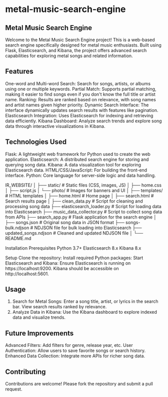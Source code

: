 # metal-music-search-engine

## Metal Music Search Engine
Welcome to the Metal Music Search Engine project! This is a web-based search engine specifically designed for metal music enthusiasts. Built using Flask, Elasticsearch, and Kibana, the project offers advanced search capabilities for exploring metal songs and related information.

## Features
One-word and Multi-word Search: Search for songs, artists, or albums using one or multiple keywords.
Partial Match: Supports partial matching, making it easier to find songs even if you don't know the full title or artist name.
Ranking: Results are ranked based on relevance, with song names and artist names given higher priority.
Dynamic Search Interface: The interface dynamically updates search results with features like pagination.
Elasticsearch Integration: Uses Elasticsearch for indexing and retrieving data efficiently.
Kibana Dashboard: Analyze search trends and explore song data through interactive visualizations in Kibana.
## Technologies Used
Flask: A lightweight web framework for Python used to create the web application.
Elasticsearch: A distributed search engine for storing and querying song data.
Kibana: A data visualization tool for exploring Elasticsearch data.
HTML/CSS/JavaScript: For building the front-end interface.
Python: Core language for server-side logic and data handling.


IR_WEBSITE/
│
├── static/                 # Static files (CSS, images, JS)
│   ├── home.css
│   ├── script.js
│   └── photo/              # Images for banners and UI
│
├── templates/              # HTML templates
│   ├── home.html           # Home page
│   ├── search.html         # Search results page
│
├── clean_data.py           # Script for cleaning and processing song data
├── elasticsearch_loader.py # Script for loading data into Elasticsearch
├── music_data_collector.py # Script to collect song data from APIs
├── search_app.py           # Flask application for the search engine
│
├── songs.json              # Original song data in JSON format
├── songs-bulk.ndjson       # NDJSON file for bulk loading into Elasticsearch
├── updated_songs.ndjson    # Cleaned and updated NDJSON file
│
└── README.md     

Installation
Prerequisites
Python 3.7+
Elasticsearch 8.x
Kibana 8.x

Setup
Clone the repository:
Install required Python packages:
Start Elasticsearch and Kibana:
Ensure Elasticsearch is running on https://localhost:9200.
Kibana should be accessible on http://localhost:5601.

## Usage
1. Search for Metal Songs:
  Enter a song title, artist, or lyrics in the search bar.
  View search results ranked by relevance.
2. Analyze Data in Kibana:
  Use the Kibana dashboard to explore indexed data and visualize trends.

## Future Improvements
  Advanced Filters: Add filters for genre, release year, etc.
  User Authentication: Allow users to save favorite songs or search history.
  Enhanced Data Collection: Integrate more APIs for richer song data.
## Contributing
  Contributions are welcome! Please fork the repository and submit a pull request.
